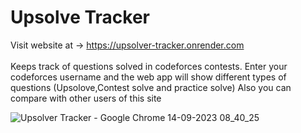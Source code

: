 ﻿# Upsolve Tracker


Visit website at -> <a href="https://upsolver-tracker.onrender.com/"> https://upsolver-tracker.onrender.com </a> <br><br>
 Keeps track of questions solved in codeforces contests. 
 Enter your codeforces username and the web app will show different types of questions (Upsolove,Contest solve and practice solve)
 Also you can compare with other users of this site

 
![Upsolver Tracker - Google Chrome 14-09-2023 08_40_25](https://github.com/KetanGupta1818/project-deploy/assets/84444599/93e30ebd-c546-480c-a05e-d0ac754e5caf)
